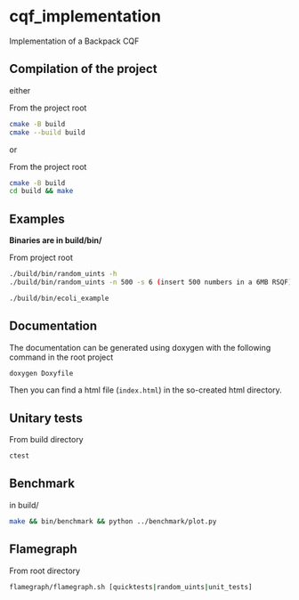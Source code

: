 # cqf_implementation

Implementation of a Backpack CQF

## Compilation of the project
  
either

From the project root
```bash
cmake -B build
cmake --build build 
```
  
or   
  
From the project root
```bash
cmake -B build
cd build && make 
```

## Examples

**Binaries are in build/bin/**  

From project root  

```bash
./build/bin/random_uints -h
./build/bin/random_uints -n 500 -s 6 (insert 500 numbers in a 6MB RSQF)

./build/bin/ecoli_example
```

## Documentation

The documentation can be generated using doxygen with the following command in the root project
```bash
doxygen Doxyfile
```
Then you can find a html file (`index.html`) in the so-created html directory.


## Unitary tests

From build directory
```bash
ctest
```

## Benchmark

in build/
```bash
make && bin/benchmark && python ../benchmark/plot.py
```


## Flamegraph

From root directory  
```bash
flamegraph/flamegraph.sh [quicktests|random_uints|unit_tests]
```
